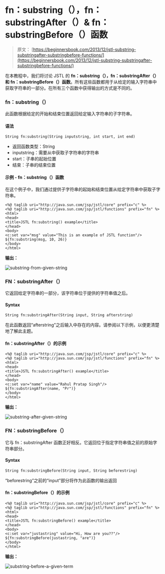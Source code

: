 # fn：substring（），fn：substringAfter（）&amp; fn：substringBefore（）函数

> 原文： [https://beginnersbook.com/2013/12/jstl-substring-substringafter-substringbefore-functions/](https://beginnersbook.com/2013/12/jstl-substring-substringafter-substringbefore-functions/)

在本教程中，我们将讨论 JSTL 的 **fn：substring（），fn：substringAfter（）和 fn：substringBefore（）函数**。所有这些函数都用于从给定的输入字符串中获取字符串的一部分。在所有三个函数中获得输出的方式是不同的。

### fn：substring（）

此函数根据给定的开始和结束位置返回给定输入字符串的子字符串。

#### 语法

```
String fn:substring(String inputstring, int start, int end)
```

*   返回函数类型：String
*   inputstring：需要从中获取子字符串的字符串
*   start：子串的起始位置
*   结束：子串的结束位置

#### 示例 - fn：substring（）函数

在这个例子中，我们通过提供子字符串的起始和结束位置从给定字符串中获取子字符串。

```
<%@ taglib uri="http://java.sun.com/jsp/jstl/core" prefix="c" %>
<%@ taglib uri="http://java.sun.com/jsp/jstl/functions" prefix="fn" %>
<html>
<head>
<title>JSTL fn:substring() example</title>
</head>
<body>
<c:set var="msg" value="This is an example of JSTL function"/>
${fn:substring(msg, 10, 26)}
</body>
</html>
```

**输出：**

![substring-from-given-string](../Images/eafa7b97915c6e00215f88624d2454e3.jpg)

### FN：substringAfter（）

它返回给定字符串的一部分，该字符串位于提供的字符串值之后。

#### Syntax

```
String fn:substringAfter(String input, String afterstring)
```

在此函数返回“afterstring”之后输入中存在的内容。请参阅以下示例，以便更清楚地了解此主题。

#### fn：substringAfter（）的示例

```
<%@ taglib uri="http://java.sun.com/jsp/jstl/core" prefix="c" %>
<%@ taglib uri="http://java.sun.com/jsp/jstl/functions" prefix="fn" %>
<html>
<head>
<title>JSTL fn:substringAfter() example</title>
</head>
<body>
<c:set var="name" value="Rahul Pratap Singh"/>
${fn:substringAfter(name, "Pr")}
</body>
</html>
```

**输出：**

![substring-after-given-string](../Images/0a274f265060e374e4aa5310508148e3.jpg)

### FN：substringBefore（）

它与 fn：substringAfter 函数正好相反。它返回位于指定字符串值之前的原始字符串部分。

#### Syntax

```
String fn:substringBefore(String input, String beforestring)
```

“beforestring”之前的“input”部分将作为此函数的输出返回

#### fn：substringBefore（）的示例

```
<%@ taglib uri="http://java.sun.com/jsp/jstl/core" prefix="c" %>
<%@ taglib uri="http://java.sun.com/jsp/jstl/functions" prefix="fn" %>
<html>
<head>
<title>JSTL fn:substringBefore() example</title>
</head>
<body>
<c:set var="justastring" value="Hi, How are you??"/>
${fn:substringBefore(justastring, "are")}
</body>
</html>
```

**输出：**

![substring-before-a-given-term](../Images/4168989930ceac88ddd1612484a61825.jpg)